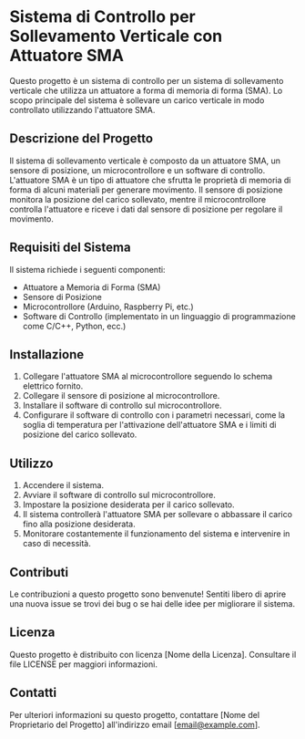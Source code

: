 # Sistema di Controllo per Sollevamento Verticale con Attuatore SMA

Questo progetto è un sistema di controllo per un sistema di sollevamento verticale che utilizza un attuatore a forma di memoria di forma (SMA). Lo scopo principale del sistema è sollevare un carico verticale in modo controllato utilizzando l'attuatore SMA.

## Descrizione del Progetto

Il sistema di sollevamento verticale è composto da un attuatore SMA, un sensore di posizione, un microcontrollore e un software di controllo. L'attuatore SMA è un tipo di attuatore che sfrutta le proprietà di memoria di forma di alcuni materiali per generare movimento. Il sensore di posizione monitora la posizione del carico sollevato, mentre il microcontrollore controlla l'attuatore e riceve i dati dal sensore di posizione per regolare il movimento.

## Requisiti del Sistema

Il sistema richiede i seguenti componenti:

- Attuatore a Memoria di Forma (SMA)
- Sensore di Posizione
- Microcontrollore (Arduino, Raspberry Pi, etc.)
- Software di Controllo (implementato in un linguaggio di programmazione come C/C++, Python, ecc.)

## Installazione

1. Collegare l'attuatore SMA al microcontrollore seguendo lo schema elettrico fornito.
2. Collegare il sensore di posizione al microcontrollore.
3. Installare il software di controllo sul microcontrollore.
4. Configurare il software di controllo con i parametri necessari, come la soglia di temperatura per l'attivazione dell'attuatore SMA e i limiti di posizione del carico sollevato.

## Utilizzo

1. Accendere il sistema.
2. Avviare il software di controllo sul microcontrollore.
3. Impostare la posizione desiderata per il carico sollevato.
4. Il sistema controllerà l'attuatore SMA per sollevare o abbassare il carico fino alla posizione desiderata.
5. Monitorare costantemente il funzionamento del sistema e intervenire in caso di necessità.

## Contributi

Le contribuzioni a questo progetto sono benvenute! Sentiti libero di aprire una nuova issue se trovi dei bug o se hai delle idee per migliorare il sistema.

## Licenza

Questo progetto è distribuito con licenza [Nome della Licenza]. Consultare il file LICENSE per maggiori informazioni.

## Contatti

Per ulteriori informazioni su questo progetto, contattare [Nome del Proprietario del Progetto] all'indirizzo email [email@example.com].


